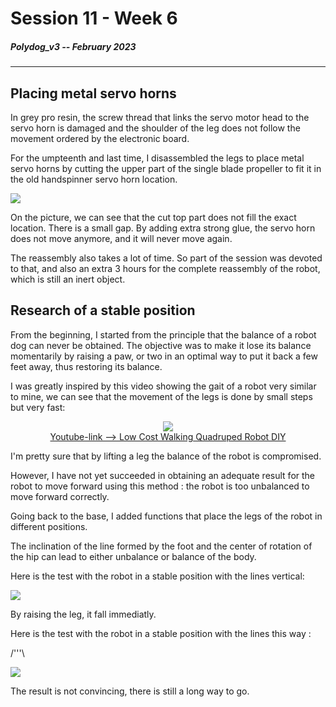 # Session 11 - Week 6

##### Polydog_v3 -- February 2023

-----

## Placing metal servo horns

In grey pro resin, the screw thread that links the servo motor head to the servo horn is damaged and the shoulder of the leg does not follow the movement ordered by the electronic board.

For the umpteenth and last time, I disassembled the legs to place metal servo horns by cutting the upper part of the single blade propeller to fit it in the old handspinner servo horn location.

![](placing-servo-horn.gif)

On the picture, we can see that the cut top part does not fill the exact location. There is a small gap. By adding extra strong glue, the servo horn does not move anymore, and it will never move again. 

The reassembly also takes a lot of time. So part of the session was devoted to that, and also an extra 3 hours for the complete reassembly of the robot, which is still an inert object.

## Research of a stable position

From the beginning, I started from the principle that the balance of a robot dog can never be obtained. The objective was to make it lose its balance momentarily by raising a paw, or two in an optimal way to put it back a few feet away, thus restoring its balance. 

I was greatly inspired by this video showing the gait of a robot very similar to mine, we can see that the movement of the legs is done by small steps but very fast: 

<figure align="center"><img src="diy-quadruped-robot.png"><figcaption><a href=https://www.youtube.com/watch?v=Y6QYdh4bs70&ab_channel=YunusZenichowski>Youtube-link --> Low Cost Walking Quadruped Robot DIY</a></figcaption></figure>

I'm pretty sure that by lifting a leg the balance of the robot is compromised.

However, I have not yet succeeded in obtaining an adequate result for the robot to move forward using this method : the robot is too unbalanced to move forward correctly. 

Going back to the base, I added functions that place the legs of the robot in different positions.

The inclination of the line formed by the foot and the center of rotation of the hip can lead to either unbalance or balance of the body.

Here is the test with the robot in a stable position with the lines vertical: 

![](the-leg-is-straight.gif)

By raising the leg, it fall immediatly.

Here is the test with the robot in a stable position with the lines this way :

 /'''\

![](the-legs-are-spread-out.gif)

The result is not convincing, there is still a long way to go.

